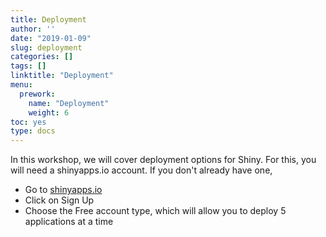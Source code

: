 ```yaml
---
title: Deployment
author: ''
date: "2019-01-09"
slug: deployment
categories: []
tags: []
linktitle: "Deployment"
menu:
  prework:
    name: "Deployment"
    weight: 6
toc: yes
type: docs
---
```


In this workshop, we will cover deployment options for Shiny. For this, you will need a shinyapps.io account. If you don't already have one,

- Go to [shinyapps.io](http://www.shinyapps.io/)
- Click on Sign Up
- Choose the Free account type, which will allow you to deploy 5 applications at a time
